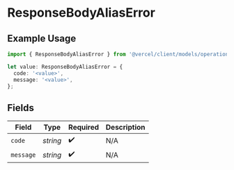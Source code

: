 # ResponseBodyAliasError

## Example Usage

```typescript
import { ResponseBodyAliasError } from '@vercel/client/models/operations';

let value: ResponseBodyAliasError = {
  code: '<value>',
  message: '<value>',
};
```

## Fields

| Field     | Type     | Required           | Description |
| --------- | -------- | ------------------ | ----------- |
| `code`    | _string_ | :heavy_check_mark: | N/A         |
| `message` | _string_ | :heavy_check_mark: | N/A         |
